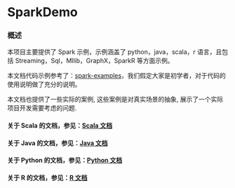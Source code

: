 SparkDemo
====

### 概述
本项目主要提供了 Spark 示例，示例涵盖了 python，java，scala，r 语言，且包括 Streaming，Sql，Mllib，GraphX，SparkR 等方面示例。

本文档代码示例参考了：[spark-examples](https://github.com/apache/spark/tree/master/examples)，我们假定大家是初学者，对于代码的使用说明做了充分的说明。

本文档也提供了一些实际的案例, 这些案例是对真实场景的抽象, 展示了一个实际项目开发需要考虑的问题.

#### 关于 Scala 的文档，参见：[Scala 文档](/docs/README_SCALA.md)
#### 关于 Java 的文档，参见：[Java 文档](/docs/README_JAVA.md)
#### 关于 Python 的文档，参见：[Python 文档](/src/main/python/README.md)
#### 关于 R 的文档，参见：[R 文档](/src/main/r/README.md)